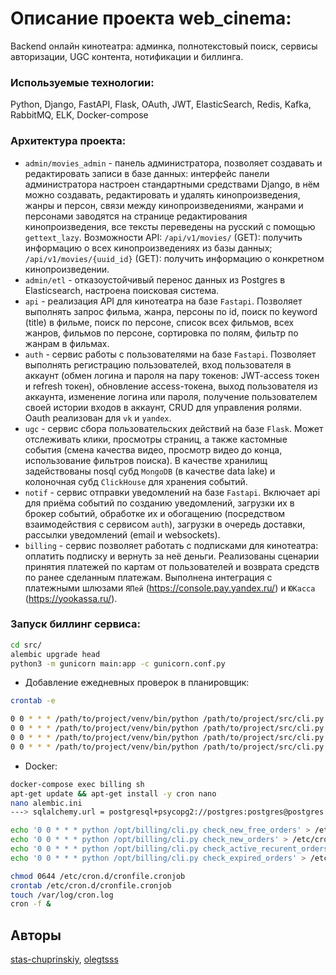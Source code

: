 # Описание проекта web_cinema:
Backend онлайн кинотеатра: админка, полнотекстовый поиск, сервисы авторизации, UGC контента, нотификации и биллинга.

### Используемые технологии:

Python, Django, FastAPI, Flask, OAuth, JWT, ElasticSearch, Redis, Kafka, RabbitMQ, ELK, Docker-compose

### Архитектура проекта:
- `admin/movies_admin` - панель администратора, позволяет создавать и редактировать записи в базе данных: интерфейс панели администратора настроен стандартными средствами Django, в нём можно создавать, редактировать и удалять кинопроизведения, жанры и персон, связи между кинопроизведениями, жанрами и персонами заводятся на странице редактирования кинопроизведения, все тексты переведены на русский с помощью `gettext_lazy`. Возможности API: `/api/v1/movies/` (GET): получить информацию о всех кинопроизведениях из базы данных; `/api/v1/movies/{uuid_id}` (GET): получить информацию о конкретном кинопроизведении.
- `admin/etl` - отказоустойчивый перенос данных из Postgres в Elasticsearch, настроена поисковая система.
- `api` - реализация API для кинотеатра на базе `Fastapi`. Позволяет выполнять запрос фильма, жанра, персоны по id, поиск по keyword (title) в фильме, поиск по персоне, список всех фильмов, всех жанров, фильмов по персоне, сортировка по полям, фильтр по жанрам в фильмах.
- `auth` - сервис работы с пользователями на базе `Fastapi`. Позволяет выполнять регистрацию пользователей, вход пользователя в аккаунт (обмен логина и пароля на пару токенов: JWT-access токен и refresh токен), обновление access-токена, выход пользователя из аккаунта, изменение логина или пароля, получение пользователем своей истории входов в аккаунт, CRUD для управления ролями. Oauth реализован для `vk` и `yandex`.
- `ugc` - сервис сбора пользовательских действий на базе `Flask`. Может отслеживать клики, просмотры страниц, а также кастомные события (смена качества видео, просмотр видео до конца, использование фильтров поиска). В качестве хранилищ задействованы nosql субд `MongoDB` (в качестве data lake) и колоночная субд `ClickHouse` для хранения событий.
- `notif` - сервис отправки уведомлений на базе `Fastapi`. Включает api для приёма событий по созданию уведомлений, загрузки их в брокер событий, обработке их и обогащению (посредством взаимодействия с сервисом `auth`), загрузки в очередь доставки, рассылки уведомлений (email и websockets).
- `billing` - cервис позволяет работать c подписками для кинотеатра: оплатить подписку и вернуть за неё деньги. Реализованы сценарии принятия платежей по картам от пользователей и возврата средств по ранее сделанным платежам. Выполнена интеграция с платежными шлюзами `ЯПей` (https://console.pay.yandex.ru/) и `ЮКасса` (https://yookassa.ru/).

### Запуск биллинг сервиса:

```bash
cd src/
alembic upgrade head
python3 -m gunicorn main:app -c gunicorn.conf.py
```

* Добавление ежедневных проверок в планировщик:

```bash
crontab -e

0 0 * * * /path/to/project/venv/bin/python /path/to/project/src/cli.py check_new_free_orders
0 0 * * * /path/to/project/venv/bin/python /path/to/project/src/cli.py check_new_orders
0 0 * * * /path/to/project/venv/bin/python /path/to/project/src/cli.py check_active_recurent_orders
0 0 * * * /path/to/project/venv/bin/python /path/to/project/src/cli.py check_expired_orders
```

* Docker:

```bash
docker-compose exec billing sh
apt-get update && apt-get install -y cron nano
nano alembic.ini
---> sqlalchemy.url = postgresql+psycopg2://postgres:postgres@postgres:5432/postgres

echo '0 0 * * * python /opt/billing/cli.py check_new_free_orders' > /etc/cron.d/cronfile.cronjob
echo '0 0 * * * python /opt/billing/cli.py check_new_orders' > /etc/cron.d/cronfile.cronjob
echo '0 0 * * * python /opt/billing/cli.py check_active_recurent_orders' > /etc/cron.d/cronfile.cronjob
echo '0 0 * * * python /opt/billing/cli.py check_expired_orders' > /etc/cron.d/cronfile.cronjob

chmod 0644 /etc/cron.d/cronfile.cronjob
crontab /etc/cron.d/cronfile.cronjob
touch /var/log/cron.log
cron -f &
```

## Авторы

[stas-chuprinskiy](https://github.com/stas-chuprinskiy),
[olegtsss](https://github.com/olegtsss)
